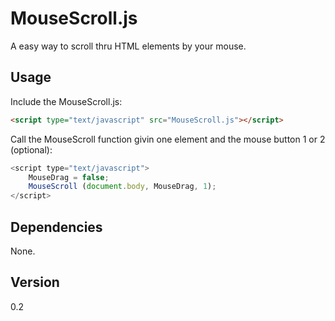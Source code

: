 # MouseScroll.js

A easy way to scroll thru HTML elements by your mouse.

## Usage

Include the MouseScroll.js:
```html
<script type="text/javascript" src="MouseScroll.js"></script>
```

Call the MouseScroll function givin one element and the mouse button 1 or 2 (optional):
```js
<script type="text/javascript">
    MouseDrag = false;
    MouseScroll (document.body, MouseDrag, 1);
</script>
```

## Dependencies

None.

## Version
0.2